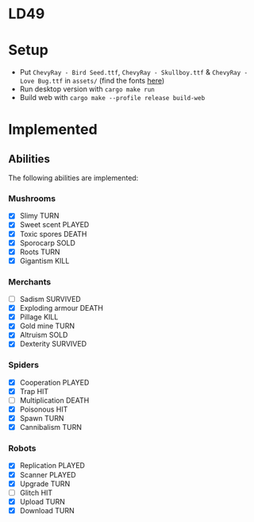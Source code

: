 # LD49

# Setup

- Put `ChevyRay - Bird Seed.ttf`, `ChevyRay - Skullboy.ttf` & `ChevyRay - Love Bug.ttf` in `assets/` (find the fonts [here](https://chevyray.itch.io/pixel-fonts))
- Run desktop version with `cargo make run`
- Build web with `cargo make --profile release build-web`

# Implemented

## Abilities

The following abilities are implemented:

### Mushrooms

- [x] Slimy TURN
- [x] Sweet scent PLAYED
- [x] Toxic spores DEATH
- [x] Sporocarp SOLD
- [x] Roots TURN
- [x] Gigantism KILL

### Merchants

- [ ] Sadism SURVIVED
- [x] Exploding armour DEATH
- [x] Pillage KILL
- [x] Gold mine TURN
- [x] Altruism SOLD
- [x] Dexterity SURVIVED

### Spiders

- [x] Cooperation PLAYED
- [x] Trap HIT
- [ ] Multiplication DEATH
- [x] Poisonous HIT
- [x] Spawn TURN 
- [x] Cannibalism TURN

### Robots

- [x] Replication PLAYED
- [x] Scanner PLAYED
- [x] Upgrade TURN
- [ ] Glitch HIT
- [x] Upload TURN
- [x] Download TURN

